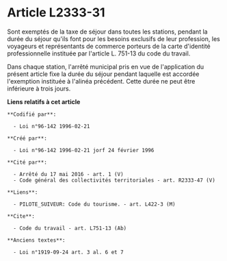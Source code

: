 # Article L2333-31

Sont exemptés de la taxe de séjour dans toutes les stations, pendant la durée du séjour qu'ils font pour les besoins
exclusifs de leur profession, les voyageurs et représentants de commerce porteurs de la carte d'identité professionnelle
instituée par l'article L. 751-13 du code du travail.

Dans chaque station, l'arrêté municipal pris en vue de l'application du présent article fixe la durée du séjour pendant
laquelle est accordée l'exemption instituée à l'alinéa précédent. Cette durée ne peut être inférieure à trois jours.

**Liens relatifs à cet article**

	**Codifié par**:

	  - Loi n°96-142 1996-02-21

	**Créé par**:

	  - Loi n°96-142 1996-02-21 jorf 24 février 1996

	**Cité par**:

	  - Arrêté du 17 mai 2016 - art. 1 (V)
	  - Code général des collectivités territoriales - art. R2333-47 (V)

	**Liens**:

	  - PILOTE_SUIVEUR: Code du tourisme. - art. L422-3 (M)

	**Cite**:

	  - Code du travail - art. L751-13 (Ab)

	**Anciens textes**:

	  - Loi n°1919-09-24 art. 3 al. 6 et 7
